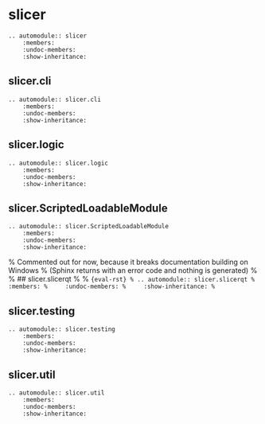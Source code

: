 # slicer

```{eval-rst}
.. automodule:: slicer
    :members:
    :undoc-members:
    :show-inheritance:
```

## slicer.cli

```{eval-rst}
.. automodule:: slicer.cli
    :members:
    :undoc-members:
    :show-inheritance:
```

## slicer.logic

```{eval-rst}
.. automodule:: slicer.logic
    :members:
    :undoc-members:
    :show-inheritance:
```

## slicer.ScriptedLoadableModule

```{eval-rst}
.. automodule:: slicer.ScriptedLoadableModule
    :members:
    :undoc-members:
    :show-inheritance:
```

% Commented out for now, because it breaks documentation building on Windows
% (Sphinx returns with an error code and nothing is generated)
%
% ## slicer.slicerqt
%
% ```{eval-rst}
% .. automodule:: slicer.slicerqt
%     :members:
%     :undoc-members:
%     :show-inheritance:
% ```

## slicer.testing

```{eval-rst}
.. automodule:: slicer.testing
    :members:
    :undoc-members:
    :show-inheritance:
```

## slicer.util

```{eval-rst}
.. automodule:: slicer.util
    :members:
    :undoc-members:
    :show-inheritance:
```

